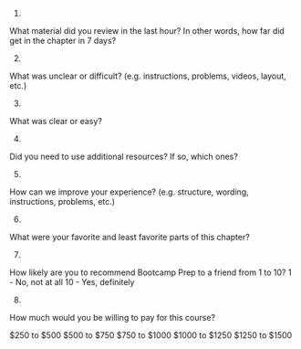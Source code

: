 1.
What material did you review in the last hour? In other words, how far did get in the chapter in 7 days?

2.
What was unclear or difficult? (e.g. instructions, problems, videos, layout, etc.)

3.
What was clear or easy?

4.
Did you need to use additional resources? If so, which ones?

5.
How can we improve your experience? (e.g. structure, wording, instructions, problems, etc.)

6.
What were your favorite and least favorite parts of this chapter?

7.
How likely are you to recommend Bootcamp Prep to a friend from 1 to 10?
  1 - No, not at all
  10 - Yes, definitely

8.
How much would you be willing to pay for this course?

$250 to $500
$500 to $750
$750 to $1000
$1000 to $1250
$1250 to $1500
